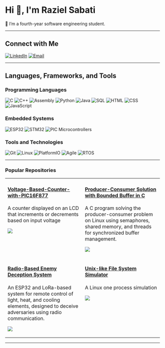 # Hi 👋, I'm Raziel Sabati

🌱  I’m a fourth-year software engineering student.

---

## Connect with Me

[![LinkedIn](https://img.shields.io/badge/LinkedIn-blue?style=flat&logo=linkedin&logoColor=white)](https://www.linkedin.com/in/your-linkedin-profile)
[![Email](https://img.shields.io/badge/Email-red?style=flat&logo=gmail&logoColor=white)](mailto:raziel674@gmail.com)

---

## Languages, Frameworks, and Tools

### Programming Languages
![C](https://img.shields.io/badge/-C-00599C?style=flat&logo=c&logoColor=white)
![C++](https://img.shields.io/badge/-C++-00599C?style=flat&logo=c%2B%2B&logoColor=white)
![Assembly](https://img.shields.io/badge/-Assembly-007396?style=flat&logo=gnu-assembler&logoColor=white)
![Python](https://img.shields.io/badge/-Python-3776AB?style=flat&logo=python&logoColor=white)
![Java](https://img.shields.io/badge/-Java-007396?style=flat&logo=java&logoColor=white)
![SQL](https://img.shields.io/badge/-SQL-CC2927?style=flat&logo=microsoft-sql-server&logoColor=white)
![HTML](https://img.shields.io/badge/-HTML5-E34F26?style=flat&logo=html5&logoColor=white)
![CSS](https://img.shields.io/badge/-CSS3-1572B6?style=flat&logo=css3&logoColor=white)
![JavaScript](https://img.shields.io/badge/-JavaScript-F7DF1E?style=flat&logo=javascript&logoColor=black)

### Embedded Systems
![ESP32](https://img.shields.io/badge/-ESP32-000000?style=flat&logo=espressif&logoColor=white)
![STM32](https://img.shields.io/badge/-STM32-03234B?style=flat&logo=stmicroelectronics&logoColor=white)
![PIC Microcontrollers](https://img.shields.io/badge/-PIC-000080?style=flat&logo=microchip-technology&logoColor=white)

### Tools and Technologies
![Git](https://img.shields.io/badge/-Git-F05032?style=flat&logo=git&logoColor=white)
![Linux](https://img.shields.io/badge/-Linux-FCC624?style=flat&logo=linux&logoColor=black)
![PlatformIO](https://img.shields.io/badge/-PlatformIO-FF7F00?style=flat&logo=platformio&logoColor=white)
![Agile](https://img.shields.io/badge/-Agile-007396?style=flat&logo=agile&logoColor=white)
![RTOS](https://img.shields.io/badge/-RTOS-00599C?style=flat&logo=rtos&logoColor=white)

---

<h3 align="left">Popular Repositories</h3>

<table>
    <tr>
    <td width="50%" valign="top">
      <h4><a href="https://github.com/RazielSabati/Voltage-Based-Counter-with-PIC16F877">Voltage-Based-Counter-with-PIC16F877</a></h4>
      <p>A counter displayed on an LCD that increments or decrements based on input voltage</p>
      <p><img src="https://img.shields.io/badge/-Assembly-007396?style=flat&logo=gnu-assembler&logoColor=white" /></p>
    </td>
     <td width="50%" valign="top">
      <h4><a href="https://github.com/yourusername/Bounded_buffer_problem">Producer-Consumer Solution with Bounded Buffer in C </a></h4>
      <p>A C program solving the producer-consumer problem on Linux using semaphores, shared memory, and threads for synchronized buffer management.</p>
      <p><img src="https://img.shields.io/badge/-C-yellow" /></p>
    </td>
      
  </tr>
  <tr>
    <td width="50%" valign="top">
      <h4><a href="https://gist.github.com/RazielSabati/f5e68c782817b639dc19d9568ab0965c">Radio-Based Enemy Deception System</a></h4>
      <p>An ESP32 and LoRa-based system for remote control of light, heat, and cooling elements, designed to deceive adversaries using radio communication.</p>
      <p><img src="https://img.shields.io/badge/-C++-blue" /></p>
    </td>
     <td width="50%" valign="top">
      <h4><a href="https://github.com/RazielSabati/File-System-Simulator-">Unix-like File System Simulator</a></h4>
      <p>A Linux one process simulation</p>
      <p><img src="https://img.shields.io/badge/-C++-blue" /></p>
    </td>
   
  </tr>
</table>


---

